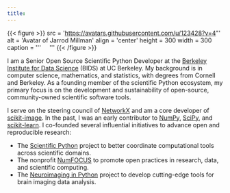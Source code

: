 ```yaml
---
title:
---
```


{{< figure >}}
src = 'https://avatars.githubusercontent.com/u/123428?v=4"'
alt = 'Avatar of Jarrod Millman'
align = 'center'
height = 300
width = 300
caption = '''
<a href="https://github.com/jarrodmillman"><i class="fab fa-github fa-2xl"></i></a>
&nbsp;
<a href="https://orcid.org/0000-0002-5263-5070"><i class="fab fa-orcid fa-2xl"></i></a>
&nbsp;
<a href="https://scholar.google.com/citations?user=RH1sMcQAAAAJ"><i class="fab fa-google-scholar fa-2xl"></i></a>
'''
{{< /figure >}}

I am a Senior Open Source Scientific Python Developer at the [Berkeley Institute for Data Science](https://bids.berkeley.edu) (BIDS) at UC Berkeley.
My background is in computer science, mathematics, and statistics, with degrees from Cornell and Berkeley.
As a founding member of the scientific Python ecosystem, my primary focus is on the development and sustainability of open-source, community-owned scientific software tools.

I serve on the steering council of [NetworkX](https://networkx.org) and am a core developer of [scikit-image](https://scikit-image.org).
In the past, I was an early contributor to [NumPy](https://numpy.org), [SciPy](https://scipy.org), and [scikit-learn](https://scikit-learn.org).
I co-founded several influential initiatives to advance open and reproducible research:

- The [Scientific Python](https://scientific-python.org/) project to better coordinate computational tools across scientific domains.
- The nonprofit [NumFOCUS](https://numfocus.org/history) to promote open practices in research, data, and scientific computing.
- The [Neuroimaging in Python](https://nipy.org/) project to develop cutting-edge tools for brain imaging data analysis.

<!--
My efforts underscore to making research more open, collaborative, and reproducible.
I firmly believe in the power of community-developed, open-source software to drive innovation and scientific discovery.


I am dedicated to fostering open collaboration, enhancing research reproducibility, and promoting greater computational literacy among researchers.
Through my work at BIDS and involvement in community-driven initiatives, I strive to advance accurate, transparent, and reproducible scientific research by enhancing the supporting infrastructure.

My efforts underscore a strong commitment to making research more open, collaborative, and reproducible.
I firmly believe in the power of community-developed, open-source software to drive innovation and scientific discovery.
-->
